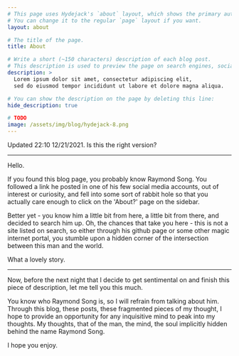 ```yaml
---
# This page uses Hydejack's `about` layout, which shows the primary author's picture and about text at the top.
# You can change it to the regular `page` layout if you want.
layout: about

# The title of the page.
title: About

# Write a short (~150 characters) description of each blog post.
# This description is used to preview the page on search engines, social media, etc.
description: >
  Lorem ipsum dolor sit amet, consectetur adipiscing elit,
  sed do eiusmod tempor incididunt ut labore et dolore magna aliqua.

# You can show the description on the page by deleting this line:
hide_description: true

# TODO
image: /assets/img/blog/hydejack-8.png
---
```

Updated 22:10 12/21/2021. Is this the right version?

---

Hello.

If you found this blog page, you probably know Raymond Song. You followed a link he posted in one of his few social media accounts, out of interest or curiosity, and fell into some sort of rabbit hole so that you actually care enough to click on the 'About?' page on the sidebar.

Better yet - you know him a little bit from here, a little bit from there, and decided to search him up. Oh, the chances that take you here - this is not a site listed on search, so either through his github page or some other magic internet portal, you stumble upon a hidden corner of the intersection between this man and the world.

What a lovely story.

---

Now, before the next night that I decide to get sentimental on and finish this piece of description, let me tell you this much.

You know who Raymond Song is, so I will refrain from talking about him. Through this blog, these posts, these fragmented pieces of my thought, I hope to provide an opportunity for any inquisitive mind to peak into my thoughts. My thoughts, that of the man, the mind, the soul implicitly hidden behind the name Raymond Song.

I hope you enjoy.
